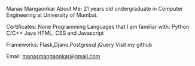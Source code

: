 Manas Mangaonkar
About Me:
21 years old undergraduate in Computer Engineering at University of Mumbai.

Certificates:
None
Programming Languages that I am familiar with:
Python
C/C++
Java
HTML, CSS and Javascript

Frameworks:
Flask,Djano,Postgresql
jQuery
Visit my github

Email: manasmangaonkar@gmail.com
